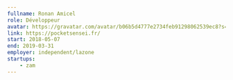 ```yaml
---
fullname: Ronan Amicel
role: Développeur
avatar: https://gravatar.com/avatar/b06b5d4777e2734feb91298062539ec8?s=512
link: https://pocketsensei.fr/
start: 2018-05-07
end: 2019-03-31
employer: independent/lazone
startups:
    - zam
---
```

